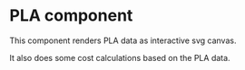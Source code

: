 PLA component
=============

This component renders PLA data as interactive svg canvas.

It also does some cost calculations based on the PLA data.
